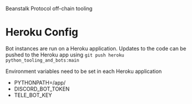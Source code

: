 Beanstalk Protocol off-chain tooling

# Heroku Config
Bot instances are run on a Heroku application. Updates to the code can be pushed to the Heroku app using `git push heroku python_tooling_and_bots:main`

Environment variables need to be set in each Heroku application
- PYTHONPATH=/app/
- DISCORD_BOT_TOKEN
- TELE_BOT_KEY

